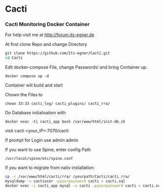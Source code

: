 # Cacti
### Cacti Monitoring Docker Container

For help visit me at http://forum.its-egner.de

At first clone Repo and change Directory 

```bash
git clone https://github.com/Its-egner/Cacti.git
cd Cacti
```

Edit docker-compose File, change Passwords! and bring Container up.
```
docker compose up -d
```
Container will build and start

Chown the Files to
```
chown 33:33 cacti_log/ cacti_plugins/ cacti_rra/
```
Do Database initialisation with
```
docker exec -ti cacti_app bash /var/www/html/init-db.sh
```
visit cacti <your_IP>:7070/cacti

If prompt for Login use admin admin

If you want to use Spine, enter config Path
```
/usr/local/spine/etc/spine.conf
```

If you want to migrate from nativ installation:
```bash
cp -r /var/www/html/cacti/rra/ /yourpath/Cacti/cacti_rra/
mysqldump -u cactiuser -pyourpassword cacti > cacti.sql
docker exec -i cacti_app mysql -u cacti -pyourpassword cacti < cacti.sql
```
